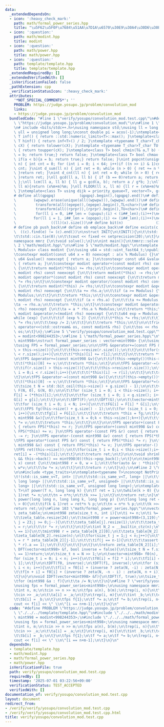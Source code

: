 ```yaml
---
data:
  _extendedDependsOn:
  - icon: ':heavy_check_mark:'
    path: math/formal_power_series.hpp
    title: "\u5F62\u5F0F\u7684\u51AA\u7D1A\u6570\u30E9\u30A4\u30D6\u30E9\u30EA"
  - icon: ':question:'
    path: math/modint.hpp
    title: modint
  - icon: ':question:'
    path: math/power.hpp
    title: math/power.hpp
  - icon: ':question:'
    path: template/template.hpp
    title: template/template.hpp
  _extendedRequiredBy: []
  _extendedVerifiedWith: []
  _isVerificationFailed: false
  _pathExtension: cpp
  _verificationStatusIcon: ':heavy_check_mark:'
  attributes:
    '*NOT_SPECIAL_COMMENTS*': ''
    PROBLEM: https://judge.yosupo.jp/problem/convolution_mod
    links:
    - https://judge.yosupo.jp/problem/convolution_mod
  bundledCode: "#line 1 \"verify/yosupo/convolution_mod.test.cpp\"\n#define PROBLEM\
    \ \"https://judge.yosupo.jp/problem/convolution_mod\"\n\n#line 1 \"template/template.hpp\"\
    \n# include <bits/stdc++.h>\nusing namespace std;\nusing ll = long long;\nusing\
    \ ull = unsigned long long;\nconst double pi = acos(-1);\ntemplate<class T>constexpr\
    \ T inf() { return ::std::numeric_limits<T>::max(); }\ntemplate<class T>constexpr\
    \ T hinf() { return inf<T>() / 2; }\ntemplate <typename T_char>T_char TL(T_char\
    \ cX) { return tolower(cX); }\ntemplate <typename T_char>T_char TU(T_char cX)\
    \ { return toupper(cX); }\ntemplate<class T> bool chmin(T& a,T b) { if(a > b){a\
    \ = b; return true;} return false; }\ntemplate<class T> bool chmax(T& a,T b) {\
    \ if(a < b){a = b; return true;} return false; }\nint popcnt(unsigned long long\
    \ n) { int cnt = 0; for (int i = 0; i < 64; i++)if ((n >> i) & 1)cnt++; return\
    \ cnt; }\nint d_sum(ll n) { int ret = 0; while (n > 0) { ret += n % 10; n /= 10;\
    \ }return ret; }\nint d_cnt(ll n) { int ret = 0; while (n > 0) { ret++; n /= 10;\
    \ }return ret; }\nll gcd(ll a, ll b) { if (b == 0)return a; return gcd(b, a%b);\
    \ };\nll lcm(ll a, ll b) { ll g = gcd(a, b); return a / g*b; };\nll MOD(ll x,\
    \ ll m){return (x%m+m)%m; }\nll FLOOR(ll x, ll m) {ll r = (x%m+m)%m; return (x-r)/m;\
    \ }\ntemplate<class T> using dijk = priority_queue<T, vector<T>, greater<T>>;\n\
    # define all(qpqpq)           (qpqpq).begin(),(qpqpq).end()\n# define UNIQUE(wpwpw)\
    \        (wpwpw).erase(unique(all((wpwpw))),(wpwpw).end())\n# define LOWER(epepe)\
    \         transform(all((epepe)),(epepe).begin(),TL<char>)\n# define UPPER(rprpr)\
    \         transform(all((rprpr)),(rprpr).begin(),TU<char>)\n# define rep(i,upupu)\
    \         for(ll i = 0, i##_len = (upupu);(i) < (i##_len);(i)++)\n# define reps(i,opopo)\
    \        for(ll i = 1, i##_len = (opopo);(i) <= (i##_len);(i)++)\n# define len(x)\
    \                ((ll)(x).size())\n# define bit(n)               (1LL << (n))\n\
    # define pb push_back\n# define eb emplace_back\n# define exists(c, e)       \
    \  ((c).find(e) != (c).end())\n\nstruct INIT{\n\tINIT(){\n\t\tstd::ios::sync_with_stdio(false);\n\
    \t\tstd::cin.tie(0);\n\t\tcout << fixed << setprecision(20);\n\t}\n}INIT;\n\n\
    namespace mmrz {\n\tvoid solve();\n}\n\nint main(){\n\tmmrz::solve();\n}\n#line\
    \ 2 \"math/modint.hpp\"\n\n#line 5 \"math/modint.hpp\"\n\ntemplate <std::uint_fast64_t\
    \ Modulus> class modint {\n\tusing u64 = std::uint_fast64_t;\npublic:\n\tu64 a;\n\
    \tconstexpr modint(const u64 x = 0) noexcept : a(x % Modulus) {}\n\tconstexpr\
    \ u64 &value() noexcept { return a; }\n\tconstexpr const u64 &value() const noexcept\
    \ { return a; }\n\tconstexpr modint operator+(const modint rhs) const noexcept\
    \ {\n\t\treturn modint(*this) += rhs;\n\t}\n\tconstexpr modint operator-(const\
    \ modint rhs) const noexcept {\n\t\treturn modint(*this) -= rhs;\n\t}\n\tconstexpr\
    \ modint operator*(const modint rhs) const noexcept {\n\t\treturn modint(*this)\
    \ *= rhs;\n\t}\n\tconstexpr modint operator/(const modint rhs) const noexcept\
    \ {\n\t\treturn modint(*this) /= rhs;\n\t}\n\tconstexpr modint &operator+=(const\
    \ modint rhs) noexcept {\n\t\ta += rhs.a;\n\t\tif (a >= Modulus) {\n\t\t\ta -=\
    \ Modulus;\n\t\t}\n\t\treturn *this;\n\t}\n\tconstexpr modint &operator-=(const\
    \ modint rhs) noexcept {\n\t\tif (a < rhs.a) {\n\t\t\ta += Modulus;\n\t\t}\n\t\
    \ta -= rhs.a;\n\t\treturn *this;\n\t}\n\tconstexpr modint &operator*=(const modint\
    \ rhs) noexcept {\n\t\ta = a * rhs.a % Modulus;\n\t\treturn *this;\n\t}\n\tconstexpr\
    \ modint &operator/=(modint rhs) noexcept {\n\t\tu64 exp = Modulus - 2;\n\t\t\
    while (exp) {\n\t\t\tif (exp % 2) {\n\t\t\t\t*this *= rhs;\n\t\t\t}\n\t\t\trhs\
    \ *= rhs;\n\t\t\texp /= 2;\n\t\t}\n\t\treturn *this;\n\t}\n\n\tfriend std::ostream&\
    \ operator<<(std::ostream& os, const modint& rhs) {\n\t\tos << rhs.a;\n\t\treturn\
    \ os;\n\t}\n};\n#line 5 \"verify/yosupo/convolution_mod.test.cpp\"\nusing mint998\
    \ = modint<998244353>;\n#line 1 \"math/formal_power_series.hpp\"\n\ntemplate<typename\
    \ mint998>\nstruct formal_power_series : vector<mint998> {\n\tusing vector<mint998>::vector;\n\
    \tusing FPS = formal_power_series;\n\n\tFPS &operator+=(const FPS &r){\n\t\tif(r.size()\
    \ > this->size()){\n\t\t\tthis->resize(r.size());\n\t\t}\n\t\tfor(size_t i = 0;i\
    \ < r.size();i++){\n\t\t\t(*this)[i] += r[i];\n\t\t}\n\t\treturn *this;\n\t}\n\
    \n\tFPS &operator+=(const mint998 &v){\n\t\tif(this->empty())this->resize(1);\n\
    \t\t(*this)[0] += v;\n\t\treturn *this;\n\t}\n\n\tFPS &operator-=(const FPS &r){\n\
    \t\tif(r.size() > this->size()){\n\t\t\tthis->resize(r.size());\n\t\t}\n\t\tfor(size_t\
    \ i = 0;i < r.size();i++){\n\t\t\t(*this)[i] -= r[i];\n\t\t}\n\t\treturn *this;\n\
    \t}\n\n\tFPS &operator-=(const mint998 &v){\n\t\tif(this->empty())this->resize(1);\n\
    \t\t(*this)[0] -= v;\n\t\treturn *this;\n\t}\n\n\tFPS &operator*=(const FPS &g){\n\
    \t\tsize_t N = std::bit_ceil(this->size() + g.size() - 1);\n\n\t\tvector<mint998>\
    \ F(N, 0), G(N, 0);\n\n\t\tfor (size_t i = 0; i < this->size(); i++){\n\t\t\t\
    F[i] = (*this)[i];\n\t\t}\n\t\tfor (size_t i = 0; i < g.size(); i++){\n\t\t\t\
    G[i] = g[i];\n\t\t}\n\n\t\tDFT(F);\n\t\tDFT(G);\n\n\t\tvector<mint998> FG(N);\n\
    \t\tfor (size_t i = 0; i < N; i++){\n\t\t\tFG[i] = F[i] * G[i];\n\t\t}\n\t\tIDFT(FG);\n\
    \n\t\tFPS fg(this->size() + g.size() - 1);\n\t\tfor (size_t i = 0; i < fg.size();\
    \ i++){\n\t\t\tfg[i] = FG[i];\n\t\t}\n\t\treturn *this = fg;\n\t}\n\n\tFPS &operator*=(const\
    \ mint998 &v){\n\t\tfor(size_t k = 0;k < this->size();k++){\n\t\t\t(*this)[k]\
    \ *= v;\n\t\t\treturn *this;\n\t\t}\n\t}\n\n\tFPS operator+(const FPS &r) const\
    \ { return FPS(*this) += r; }\n\tFPS operator+(const mint998 &v) const { return\
    \ FPS(*this) += v; }\n\tFPS operator-(const FPS &r) const { return FPS(*this)\
    \ -= r; }\n\tFPS operator-(const mint998 &v) const { return FPS(*this) -= v; }\n\
    \tFPS operator*(const FPS &r) const { return FPS(*this) *= r; }\n\tFPS operator*(const\
    \ mint998 &v) const { return FPS(*this) *= v; }\n\tFPS operator-() const {\n\t\
    \tFPS ret(this->size());\n\t\tfor(size_t i = 0;i < this->size();i++){\n\t\t\t\
    ret[i] = -(*this)[i];\n\t\t}\n\t\treturn ret;\n\t}\n\n\tvoid shrink(){\n\t\twhile(this->size()\
    \ && this->back() == mint998(0))this->pop_back();\n\t}\n\n\tmint998 eval(mint998\
    \ x) const {\n\t\tmint998 r = 0, w = 1;\n\t\tfor(auto &v : *this){\n\t\t\tr +=\
    \ w*v;\n\t\t\tw *= x;\n\t\t}\n\t\treturn r;\n\t}\n};\n\n#line 2 \"math/power.hpp\"\
    \n\n#include <type_traits>\n\ntemplate<typename T>\nconcept NotPrimitiveInt =\n\
    \t!(std::is_same_v<T, int> ||\n\t\tstd::is_same_v<T, long> ||\n\t\tstd::is_same_v<T,\
    \ long long> ||\n\t\tstd::is_same_v<T, unsigned> ||\n\t\tstd::is_same_v<T, unsigned\
    \ long> ||\n\t\tstd::is_same_v<T, unsigned long long>);\n\ntemplate<NotPrimitiveInt\
    \ T>\nT power(T n, long long k) {\n\tT ret = 1;\n\twhile(k > 0) {\n\t\tif(k &\
    \ 1)ret *= n;\n\t\tn = n*n;\n\t\tk >>= 1;\n\t}\n\treturn ret;\n}\n\nlong long\
    \ power(long long n, long long k, long long p) {\n\tlong long ret = 1;\n\twhile(k\
    \ > 0){\n\t\tif(k & 1)ret = ret*n % p;\n\t\tn = n*n % p;\n\t\tk >>= 1;\n\t}\n\t\
    return ret;\n}\n#line 103 \"math/formal_power_series.hpp\"\n\nvector<vector<mint998>>\
    \ zeta_table;\n\nmint998 zeta(size_t n, int i){\n\ti += n;\n\ti %= n;\n\tif(zeta_table.empty()){\n\
    \t\tzeta_table.resize(24);\n\t\tmint998 r = power<mint998>(3,119);\n\t\tfor(int\
    \ j = 23;j >= 0;j--){\n\t\t\tzeta_table[j].resize(1);\n\t\t\tzeta_table[j][0]\
    \ = r;\n\t\t\tr *= r;\n\t\t}\n\t}\n\tint N_2 = __builtin_ctz(n);\n\tif(zeta_table[N_2].size()\
    \ == 1){\n\t\tmint998 r = zeta_table[N_2][0];\n\t\tzeta_table[N_2][0] = 1;\n\t\
    \tzeta_table[N_2].resize(n);\n\t\tfor(size_t j = 1;j < n;j++){\n\t\t\tzeta_table[N_2][j]\
    \ = r * zeta_table[N_2][j-1];\n\t\t\tif(j == n-1){\n\t\t\t\tassert((zeta_table[N_2][j]\
    \ * r).a == 1);\n\t\t\t}\n\t\t}\n\t}\n\treturn zeta_table[N_2][i];\n}\n\nvoid\
    \ DFT(vector<mint998> &f, bool inverse = false){\n\tsize_t N = f.size();\n\tif(N\
    \ == 1)return;\n\n\tsize_t n = N >> 1;\n\n\tvector<mint998> f0(n), f1(n);\n\t\
    for (size_t i = 0; i < n; i++){\n\t\tf0[i] = f[2 * i];\n\t\tf1[i] = f[2 * i +\
    \ 1];\n\t}\n\n\tDFT(f0, inverse);\n\tDFT(f1, inverse);\n\n\tfor (size_t i = 0;\
    \ i < n; i++){\n\t\tf[i] = f0[i] + (inverse ? zeta(N, -i) : zeta(N, i)) * f1[i];\n\
    \t\tf[n + i] = f0[i] + (inverse ? zeta(N, -n - i) : zeta(N, n + i)) * f1[i];\n\
    \t}\n}\n\nvoid IDFT(vector<mint998> &f){\n\tDFT(f, true);\n\tsize_t N = f.size();\n\
    \tfor (mint998 &a : f){\n\t\ta /= N;\n\t}\n}\n#line 7 \"verify/yosupo/convolution_mod.test.cpp\"\
    \nusing fps = formal_power_series<mint998>;\n\nusing namespace mmrz;\n\nvoid mmrz::solve(){\n\
    \tint n, m;\n\tcin >> n >> m;\n\tfps a(n), b(m);\n\trep(i, n){\n\t\tint _a;\n\t\
    \tcin >> _a;\n\t\ta[i] = _a;\n\t}\n\trep(i, m){\n\t\tint _b;\n\t\tcin >> _b;\n\
    \t\tb[i] = _b;\n\t}\n\tfps f{1};\n\tf *= a;\n\tf *= b;\n\trep(i, n+m-1){\n\t\t\
    cout << f[i] << \" \\n\"[i == n+m-1];\n\t}\n}\n"
  code: "#define PROBLEM \"https://judge.yosupo.jp/problem/convolution_mod\"\n\n#include\
    \ \"./../../template/template.hpp\"\n#include \"./../../math/modint.hpp\"\nusing\
    \ mint998 = modint<998244353>;\n#include \"./../../math/formal_power_series.hpp\"\
    \nusing fps = formal_power_series<mint998>;\n\nusing namespace mmrz;\n\nvoid mmrz::solve(){\n\
    \tint n, m;\n\tcin >> n >> m;\n\tfps a(n), b(m);\n\trep(i, n){\n\t\tint _a;\n\t\
    \tcin >> _a;\n\t\ta[i] = _a;\n\t}\n\trep(i, m){\n\t\tint _b;\n\t\tcin >> _b;\n\
    \t\tb[i] = _b;\n\t}\n\tfps f{1};\n\tf *= a;\n\tf *= b;\n\trep(i, n+m-1){\n\t\t\
    cout << f[i] << \" \\n\"[i == n+m-1];\n\t}\n}\n"
  dependsOn:
  - template/template.hpp
  - math/modint.hpp
  - math/formal_power_series.hpp
  - math/power.hpp
  isVerificationFile: true
  path: verify/yosupo/convolution_mod.test.cpp
  requiredBy: []
  timestamp: '2025-07-01 03:22:56+09:00'
  verificationStatus: TEST_ACCEPTED
  verifiedWith: []
documentation_of: verify/yosupo/convolution_mod.test.cpp
layout: document
redirect_from:
- /verify/verify/yosupo/convolution_mod.test.cpp
- /verify/verify/yosupo/convolution_mod.test.cpp.html
title: verify/yosupo/convolution_mod.test.cpp
---
```

